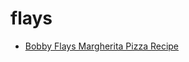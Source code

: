 # flays

 * [Bobby Flays Margherita Pizza Recipe](../index/b/bobby-flays-margherita-pizza-recipe.json)
